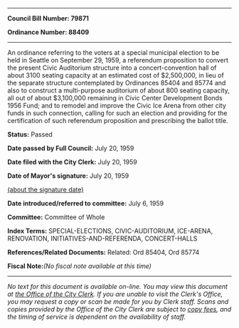 

********

**Council Bill Number: 79871**
   
**Ordinance Number: 88409**
********

 An ordinance referring to the voters at a special municipal election to be held in Seattle on September 29, 1959, a referendum proposition to convert the present Civic Auditorium structure into a concert-convention hall of about 3100 seating capacity at an estimated cost of $2,500,000, in lieu of the separate structure contemplated by Ordinances 85404 and 85774 and also to construct a multi-purpose auditorium of about 800 seating capacity, all out of about $3,100,000 remaining in Civic Center Development Bonds 1956 Fund; and to remodel and improve the Civic Ice Arena from other city funds in such connection, calling for such an election and providing for the certification of such referendum proposition and prescribing the ballot title.

**Status:** Passed
   
**Date passed by Full Council:** July 20, 1959
   
**Date filed with the City Clerk:** July 20, 1959
   
**Date of Mayor's signature:** July 20, 1959
   
[(about the signature date)](/~public/approvaldate.htm)
   
   
   
**Date introduced/referred to committee:** July 6, 1959
   
**Committee:** Committee of Whole
   
   
**Index Terms:** SPECIAL-ELECTIONS, CIVIC-AUDITORIUM, ICE-ARENA, RENOVATION, INITIATIVES-AND-REFERENDA, CONCERT-HALLS

**References/Related Documents:** Related: Ord 85404, Ord 85774

**Fiscal Note:**_(No fiscal note available at this time)_
********

_No text for this document is available on-line. You may view this document at [the Office of the City Clerk](http://www.seattle.gov/leg/clerk/contactUs.htm). If you are unable to visit the Clerk's Office, you may request a copy or scan be made for you by Clerk staff. Scans and copies provided by the Office of the City Clerk are subject to [copy fees](http://clerk.seattle.gov/~public/clerkfees.htm), and the timing of service is dependent on the availability of staff._

